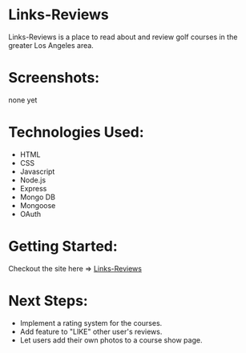 # Links-Reviews

Links-Reviews is a place to read about and review golf courses in the greater Los Angeles area.

# Screenshots:

none yet

# Technologies Used:

* HTML
* CSS
* Javascript
* Node.js
* Express
* Mongo DB
* Mongoose
* OAuth

# Getting Started: 

Checkout the site here => [Links-Reviews](https://links-reviews.herokuapp.com/)

# Next Steps: 

* Implement a rating system for the courses.
* Add feature to "LIKE" other user's reviews.
* Let users add their own photos to a course show page.
